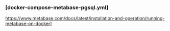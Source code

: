 

### [docker-compose-metabase-pgsql.yml]
https://www.metabase.com/docs/latest/installation-and-operation/running-metabase-on-docker]

